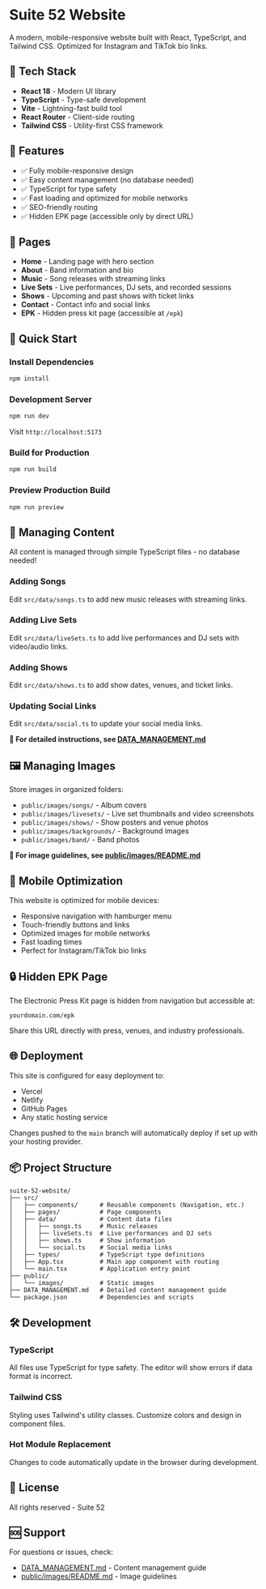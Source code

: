 # Suite 52 Website

A modern, mobile-responsive website built with React, TypeScript, and Tailwind CSS. Optimized for Instagram and TikTok bio links.

## 🚀 Tech Stack

- **React 18** - Modern UI library
- **TypeScript** - Type-safe development
- **Vite** - Lightning-fast build tool
- **React Router** - Client-side routing
- **Tailwind CSS** - Utility-first CSS framework

## 📱 Features

- ✅ Fully mobile-responsive design
- ✅ Easy content management (no database needed)
- ✅ TypeScript for type safety
- ✅ Fast loading and optimized for mobile networks
- ✅ SEO-friendly routing
- ✅ Hidden EPK page (accessible only by direct URL)

## 🎯 Pages

- **Home** - Landing page with hero section
- **About** - Band information and bio
- **Music** - Song releases with streaming links
- **Live Sets** - Live performances, DJ sets, and recorded sessions
- **Shows** - Upcoming and past shows with ticket links
- **Contact** - Contact info and social links
- **EPK** - Hidden press kit page (accessible at `/epk`)

## 🏃 Quick Start

### Install Dependencies
```bash
npm install
```

### Development Server
```bash
npm run dev
```
Visit `http://localhost:5173`

### Build for Production
```bash
npm run build
```

### Preview Production Build
```bash
npm run preview
```

## 📝 Managing Content

All content is managed through simple TypeScript files - no database needed!

### Adding Songs
Edit `src/data/songs.ts` to add new music releases with streaming links.

### Adding Live Sets
Edit `src/data/liveSets.ts` to add live performances and DJ sets with video/audio links.

### Adding Shows
Edit `src/data/shows.ts` to add show dates, venues, and ticket links.

### Updating Social Links
Edit `src/data/social.ts` to update your social media links.

**📖 For detailed instructions, see [DATA_MANAGEMENT.md](./DATA_MANAGEMENT.md)**

## 🖼️ Managing Images

Store images in organized folders:
- `public/images/songs/` - Album covers
- `public/images/livesets/` - Live set thumbnails and video screenshots
- `public/images/shows/` - Show posters and venue photos
- `public/images/backgrounds/` - Background images
- `public/images/band/` - Band photos

**📖 For image guidelines, see [public/images/README.md](./public/images/README.md)**

## 📱 Mobile Optimization

This website is optimized for mobile devices:
- Responsive navigation with hamburger menu
- Touch-friendly buttons and links
- Optimized images for mobile networks
- Fast loading times
- Perfect for Instagram/TikTok bio links

## 🔒 Hidden EPK Page

The Electronic Press Kit page is hidden from navigation but accessible at:
```
yourdomain.com/epk
```

Share this URL directly with press, venues, and industry professionals.

## 🌐 Deployment

This site is configured for easy deployment to:
- Vercel
- Netlify
- GitHub Pages
- Any static hosting service

Changes pushed to the `main` branch will automatically deploy if set up with your hosting provider.

## 📦 Project Structure

```
suite-52-website/
├── src/
│   ├── components/      # Reusable components (Navigation, etc.)
│   ├── pages/           # Page components
│   ├── data/            # Content data files
│   │   ├── songs.ts     # Music releases
│   │   ├── liveSets.ts  # Live performances and DJ sets
│   │   ├── shows.ts     # Show information
│   │   └── social.ts    # Social media links
│   ├── types/           # TypeScript type definitions
│   ├── App.tsx          # Main app component with routing
│   └── main.tsx         # Application entry point
├── public/
│   └── images/          # Static images
├── DATA_MANAGEMENT.md   # Detailed content management guide
└── package.json         # Dependencies and scripts
```

## 🛠️ Development

### TypeScript
All files use TypeScript for type safety. The editor will show errors if data format is incorrect.

### Tailwind CSS
Styling uses Tailwind's utility classes. Customize colors and design in component files.

### Hot Module Replacement
Changes to code automatically update in the browser during development.

## 📄 License

All rights reserved - Suite 52

## 🆘 Support

For questions or issues, check:
- [DATA_MANAGEMENT.md](./DATA_MANAGEMENT.md) - Content management guide
- [public/images/README.md](./public/images/README.md) - Image guidelines
